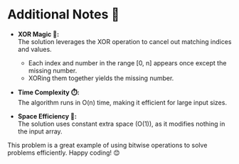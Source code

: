 # Additional Notes 📝

- **XOR Magic 🔮:**  
  The solution leverages the XOR operation to cancel out matching indices and values.  
  - Each index and number in the range [0, n] appears once except the missing number.
  - XORing them together yields the missing number.

- **Time Complexity ⏱️:**  
  The algorithm runs in O(n) time, making it efficient for large input sizes.

- **Space Efficiency 🚀:**  
  The solution uses constant extra space (O(1)), as it modifies nothing in the input array.

This problem is a great example of using bitwise operations to solve problems efficiently. Happy coding! 😊
